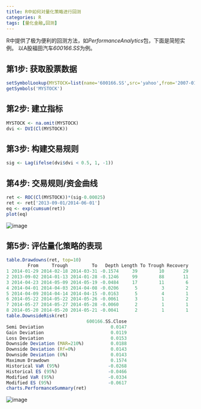 ```yaml
---
title: R中如何对量化策略进行回测
categories: R
tags: [量化金融,回测]
---
```


R中提供了极为便利的回测方法，如*PerformanceAnalytics*包，下面是简短实例。
以A股福田汽车*600166.SS*为例。
<!--more-->

## 第1步: 获取股票数据
```r
setSymbolLookup(MYSTOCK=list(name='600166.SS',src='yahoo',from='2007-01-01'))
getSymbols('MYSTOCK')
```
## 第2步: 建立指标
```r
MYSTOCK <- na.omit(MYSTOCK)
dvi <- DVI(Cl(MYSTOCK))
```
## 第3步: 构建交易规则
```r
sig <- Lag(ifelse(dvi$dvi < 0.5, 1, -1))
```
## 第4步: 交易规则/资金曲线
```r
ret <- ROC(Cl(MYSTOCK))*(sig-0.00025)
ret <- ret['2013-09-01/2014-06-01']
eq <- exp(cumsum(ret))
plot(eq)
```
![image](http://wx2.sinaimg.cn/mw690/e621a9abgy1fi34qkv1qmj20gx09kwem.jpg)
## 第5步: 评估量化策略的表现
```r
table.Drawdowns(ret, top=10)
        From     Trough         To   Depth Length To Trough Recovery
1 2014-01-29 2014-02-18 2014-03-31 -0.1574     39        10       29
2 2013-09-02 2014-01-13 2014-01-28 -0.1246     99        88       11
3 2014-04-23 2014-05-09 2014-05-19 -0.0484     17        11        6
4 2014-04-01 2014-04-03 2014-04-08 -0.0206      5         3        2
5 2014-04-09 2014-04-14 2014-04-15 -0.0163      5         4        1
6 2014-05-22 2014-05-22 2014-05-26 -0.0061      3         1        2
7 2014-05-27 2014-05-27 2014-05-28 -0.0060      2         1        1
8 2014-05-20 2014-05-20 2014-05-21 -0.0041      2         1        1
table.DownsideRisk(ret)
                              600166.SS.Close
Semi Deviation                         0.0147
Gain Deviation                         0.0119
Loss Deviation                         0.0153
Downside Deviation (MAR=210%)          0.0188
Downside Deviation (Rf=0%)             0.0143
Downside Deviation (0%)                0.0143
Maximum Drawdown                       0.1574
Historical VaR (95%)                  -0.0268
Historical ES (95%)                   -0.0466
Modified VaR (95%)                    -0.0334
Modified ES (95%)                     -0.0617
charts.PerformanceSummary(ret)
```
![image](http://wx1.sinaimg.cn/mw690/e621a9abgy1fi34qlhqkdj20m80cjq3d.jpg)